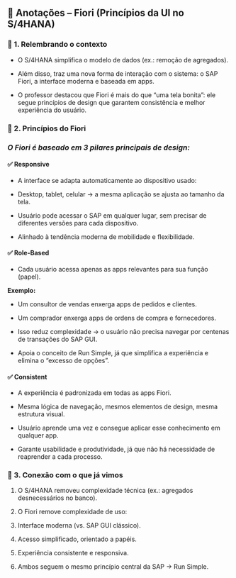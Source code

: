 ## 📒 Anotações – Fiori (Princípios da UI no S/4HANA)

### 🔹 1. Relembrando o contexto

- O S/4HANA simplifica o modelo de dados (ex.: remoção de agregados).

- Além disso, traz uma nova forma de interação com o sistema: o SAP Fiori, a interface moderna e baseada em apps.

- O professor destacou que Fiori é mais do que “uma tela bonita”: ele segue princípios de design que garantem consistência e melhor experiência do usuário.

### 🔹 2. Princípios do Fiori

### _O Fiori é baseado em 3 pilares principais de design:_

#### ✅ Responsive

- A interface se adapta automaticamente ao dispositivo usado:

- Desktop, tablet, celular → a mesma aplicação se ajusta ao tamanho da tela.

- Usuário pode acessar o SAP em qualquer lugar, sem precisar de diferentes versões para cada dispositivo.

- Alinhado à tendência moderna de mobilidade e flexibilidade.

#### ✅ Role-Based

- Cada usuário acessa apenas as apps relevantes para sua função (papel).

**Exemplo:**

- Um consultor de vendas enxerga apps de pedidos e clientes.

- Um comprador enxerga apps de ordens de compra e fornecedores.

- Isso reduz complexidade → o usuário não precisa navegar por centenas de transações do SAP GUI.

- Apoia o conceito de Run Simple, já que simplifica a experiência e elimina o “excesso de opções”.

#### ✅ Consistent

- A experiência é padronizada em todas as apps Fiori.

- Mesma lógica de navegação, mesmos elementos de design, mesma estrutura visual.

- Usuário aprende uma vez e consegue aplicar esse conhecimento em qualquer app.

- Garante usabilidade e produtividade, já que não há necessidade de reaprender a cada processo.

### 🔹 3. Conexão com o que já vimos

1. O S/4HANA removeu complexidade técnica (ex.: agregados desnecessários no banco).

2. O Fiori remove complexidade de uso:

3. Interface moderna (vs. SAP GUI clássico).

4. Acesso simplificado, orientado a papéis.

5. Experiência consistente e responsiva.

6. Ambos seguem o mesmo princípio central da SAP → Run Simple.